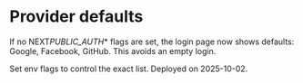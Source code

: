 # Provider defaults

If no NEXT*PUBLIC_AUTH*\* flags are set, the login page now shows defaults: Google, Facebook, GitHub.
This avoids an empty login.

Set env flags to control the exact list. Deployed on 2025-10-02.
